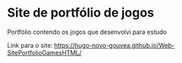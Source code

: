 # Site de portfólio de jogos

Portfólio contendo os jogos que desenvolvi para estudo

Link para o site: https://hugo-novo-gouvea.github.io/Web-SitePortfolioGamesHTML/
